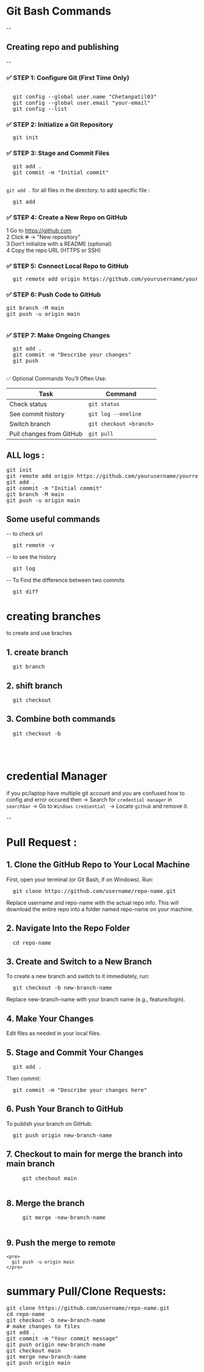 # Git Bash Commands 
--

## Creating repo and publishing
--
### ✅ STEP 1: Configure Git (First Time Only)
<pre> 
  git config --global user.name "Chetanpatil03"
  git config --global user.email "your-email"
  git config --list
</pre>

### ✅ STEP 2: Initialize a Git Repository
<pre>
  git init
</pre>

### ✅ STEP 3: Stage and Commit Files
<pre>
  git add . 
  git commit -m "Initial commit"

</pre>
`git add .` for all files in the directory.
to add specific file : 
<pre>
  git add <file_name>
</pre>

### ✅ STEP 4: Create a New Repo on GitHub<br>
1 Go to https://github.com<br>
2 Click ➕ → "New repository"<br>
3 Don’t initialize with a README (optional)<br>
4 Copy the repo URL (HTTPS or SSH)<br>

### ✅ STEP 5: Connect Local Repo to GitHub
<pre>
  git remote add origin https://github.com/yourusername/your-repo.git
</pre>

### ✅ STEP 6: Push Code to GitHub
<pre>
git branch -M main         
git push -u origin main
  
</pre>


### ✅ STEP 7: Make Ongoing Changes
<pre>
  git add .
  git commit -m "Describe your changes"
  git push

</pre>

✅ Optional Commands You’ll Often Use:

| Task                     | Command                 |
| ------------------------ | ----------------------- |
| Check status             | `git status`            |
| See commit history       | `git log --oneline`     |
| Switch branch            | `git checkout <branch>` |
| Pull changes from GitHub | `git pull`              |


## ALL logs :
<pre>
git init
git remote add origin https://github.com/yourusername/yourrepo.git
git add .
git commit -m "Initial commit"
git branch -M main
git push -u origin main
</pre>

## Some useful commands
-- to check url 
<pre>
  git remote -v
</pre>
-- to see the history
<pre>
  git log
</pre>
-- To Find the difference between two commits
<pre>
  git diff
</pre>

# creating branches
to create and use braches 
## 1. create branch 
<pre>
  git branch <branch_name>
</pre>

## 2. shift branch 
<pre>
  git checkout <branch_name>
</pre>

## 3. Combine both commands 
<pre>
  git checkout -b <branch_name>
</pre>
<br><br>

# credential Manager 
if you pc/laptop have multiple git account and you are confused how to config and error occured then
-> Search for `credential manager` in `searchbar`
-> Go to `Windows crediential ` 
-> Locate `github` and remove it.

--
# Pull Request : 
## 1. Clone the GitHub Repo to Your Local Machine
First, open your terminal (or Git Bash, if on Windows).
Run:
<pre>
  git clone https://github.com/username/repo-name.git
</pre>

Replace username and repo-name with the actual repo info.
This will download the entire repo into a folder named repo-name on your machine.

## 2. Navigate Into the Repo Folder
<pre>
  cd repo-name
</pre>

## 3. Create and Switch to a New Branch
To create a new branch and switch to it immediately, run:
<pre>
  git checkout -b new-branch-name
</pre>
Replace new-branch-name with your branch name (e.g., feature/login).

## 4. Make Your Changes
Edit files as needed in your local files.

## 5. Stage and Commit Your Changes
<pre>
  git add .
</pre>
Then commit:
<pre>
  git commit -m "Describe your changes here"
</pre>

## 6. Push Your Branch to GitHub
To publish your branch on GitHub:
<pre>
  git push origin new-branch-name
</pre>

## 7. Checkout to main for merge the branch into main branch
   <pre>
     git chechout main
   </pre>
## 8. Merge the branch
   <pre>
     git merge -new-branch-name
   </pre>
## 9. Push the merge to remote
    <pre>
      git push -u origin main
    </pre>

# summary Pull/Clone Requests: 
<pre>
git clone https://github.com/username/repo-name.git
cd repo-name
git checkout -b new-branch-name
# make changes to files
git add .
git commit -m "Your commit message"
git push origin new-branch-name
git checkout main
git merge new-branch-name
git push origin main
</pre>


